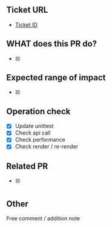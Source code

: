 ## Ticket URL

- [Ticket ID](https://pherusa-redmine.sun-asterisk.vn/issues/???)

## WHAT does this PR do?

- [x]

## Expected range of impact

- [x]

## Operation check

- [x] Update unittest
- [x] Check api call
- [x] Check performance
- [x] Check render / re-render

## Related PR

- [x] #

## Other

Free comment / addition note
